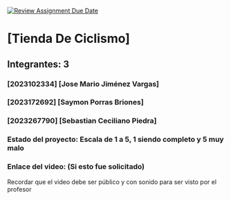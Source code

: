 [![Review Assignment Due Date](https://classroom.github.com/assets/deadline-readme-button-24ddc0f5d75046c5622901739e7c5dd533143b0c8e959d652212380cedb1ea36.svg)](https://classroom.github.com/a/-64Cssly)
# [Tienda De Ciclismo]
## Integrantes: 3
### [2023102334] [Jose Mario Jiménez Vargas]
### [2023172692] [Saymon Porras Briones]
### [2023267790] [Sebastian Ceciliano Piedra]
### Estado del proyecto: Escala de 1 a 5, 1 siendo completo y 5 muy malo
### Enlace del video: (Si esto fue solicitado)
Recordar que el video debe ser público y con sonido para ser visto por el profesor
